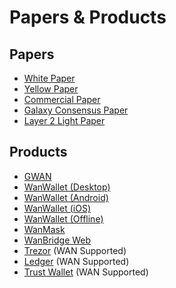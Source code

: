 # Papers & Products

## Papers

- [White Paper](https://www.wanchain.org/_files/ugd/9296c5_0d623032c67b4e2380e14452ec02a9e4.pdf)  
- [Yellow Paper](https://drive.google.com/file/d/1rJMXDBYk3CX0T_osL2HUC6oBIDM1IRgQ/view?usp=sharing) 
- [Commercial Paper](https://drive.google.com/file/d/1Dr1H1796hx8OonxuNUcDrXDehECgkF81/view?usp=sharing)
- [Galaxy Consensus Paper](https://www.wanchain.org/_files/ugd/9296c5_5205d584ee594e879d4b8b58048b6fac.pdf)
- [Layer 2 Light Paper](https://www.wanchain.org/_files/ugd/9296c5_5378924e17aa4db18dfce3c26b1daffb.pdf)


## Products

- [GWAN](https://github.com/wanchain/go-wanchain/releases/)  
- [WanWallet (Desktop)](https://www.wanchain.org/getstarted/)
- [WanWallet (Android)](https://www.wanchain.org/getstarted/)
- [WanWallet (iOS)](https://www.wanchain.org/getstarted/)
- [WanWallet (Offline)](https://www.wanchain.org/getstarted/)
- [WanMask](https://wanmask.io/)
- [WanBridge Web](https://bridge.wanchain.org/#/)
- [Trezor](https://trezor.io/) (WAN Supported)
- [Ledger](https://www.ledger.com/) (WAN Supported)
- [Trust Wallet](https://trustwallet.com/) (WAN Supported)
